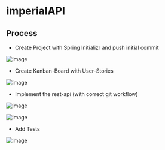 # imperialAPI

## Process

* Create Project with Spring Initializr and push initial commit

![image](https://user-images.githubusercontent.com/104840227/175025051-77d9d0bb-8b7f-4408-acc2-572933474cc0.png)

* Create Kanban-Board with User-Stories

![image](https://user-images.githubusercontent.com/104840227/175024845-8becf1b5-4e5f-49bc-89c0-8dcd9d5bf09a.png)

* Implement the rest-api (with correct git workflow)

![image](https://user-images.githubusercontent.com/104840227/175028079-df60c39d-94e6-4606-b7d4-75f5fb2beb0e.png)

![image](https://user-images.githubusercontent.com/104840227/175028523-4542b675-741b-407d-a0c8-a41790c1b269.png)

* Add Tests

![image](https://user-images.githubusercontent.com/104840227/175031268-2d3eb77d-a3fc-430c-8b82-09e7ec1a494a.png)
